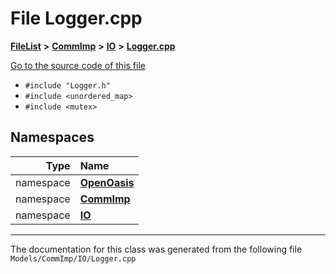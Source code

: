 

# File Logger.cpp



[**FileList**](files.md) **>** [**CommImp**](dir_6202b98a8704f42b1ea358646461643f.md) **>** [**IO**](dir_3b1940e7bde9c1f91eabae8dc723b4f2.md) **>** [**Logger.cpp**](_logger_8cpp.md)

[Go to the source code of this file](_logger_8cpp_source.md)



* `#include "Logger.h"`
* `#include <unordered_map>`
* `#include <mutex>`













## Namespaces

| Type | Name |
| ---: | :--- |
| namespace | [**OpenOasis**](namespace_open_oasis.md) <br> |
| namespace | [**CommImp**](namespace_open_oasis_1_1_comm_imp.md) <br> |
| namespace | [**IO**](namespace_open_oasis_1_1_comm_imp_1_1_i_o.md) <br> |





















































------------------------------
The documentation for this class was generated from the following file `Models/CommImp/IO/Logger.cpp`

